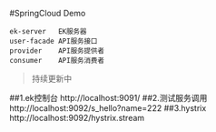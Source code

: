 #SpringCloud Demo

    ek-server   EK服务器
    user-facade API服务接口
    provider    API服务提供者
    consumer    API服务消费者

>持续更新中


##1.ek控制台 
    http://localhost:9091/
##2.测试服务调用
    http://localhost:9092/s_hello?name=222
##3.hystrix 
    http://localhost:9092/hystrix.stream